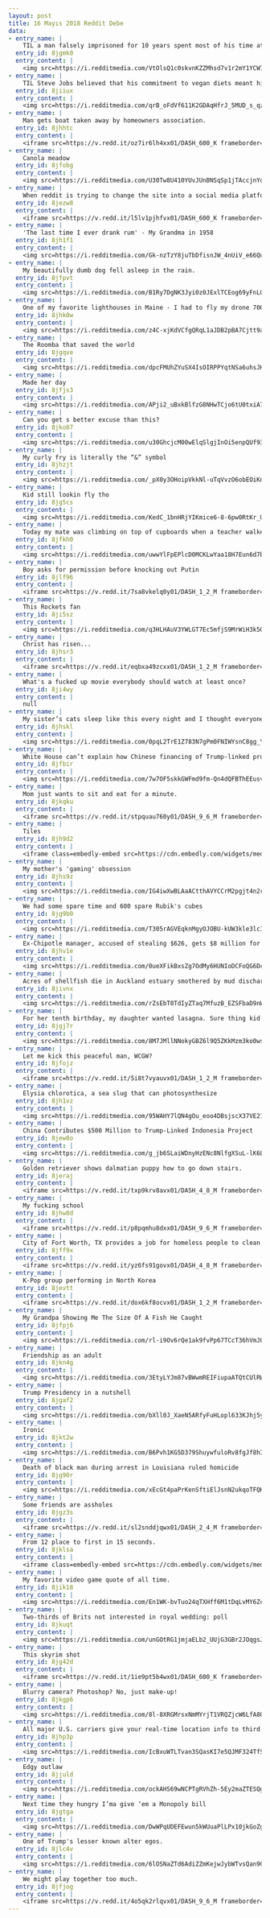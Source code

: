 ```yaml
---
layout: post
title: 16 Mayıs 2018 Reddit Debe
data:
- entry_name: |
    TIL a man falsely imprisoned for 10 years spent most of his time at the library to study law and prove his innocence, and then became a lawyer to help free other people who have been falsely convicted.
  entry_id: 8jgmk0
  entry_content: |
    <img src=https://i.redditmedia.com/VtOlsQ1c0skvnKZZMhsd7v1r2mY1YCW7TA3oDR1BhfA.jpg?s=5fefd2e60da4efe60bff73694c501f8a frameborder=0>
- entry_name: |
    TIL Steve Jobs believed that his commitment to vegan diets meant his body was flushed of mucus and he was free from body odor, so he didn't need to wear deodorant or shower regularly. His former coworkers quote that he was 'very, very wrong'
  entry_id: 8jiiux
  entry_content: |
    <img src=https://i.redditmedia.com/qrB_oFdVf611K2GDAqHfrJ_5MUD_s_qzDYyHIftx3yI.jpg?s=f955970b58202237134c5b8b0a9a67dd frameborder=0>
- entry_name: |
    Man gets boat taken away by homeowners association.
  entry_id: 8jhhtc
  entry_content: |
    <iframe src=https://v.redd.it/oz7ir6lh4xx01/DASH_600_K frameborder=0></iframe>
- entry_name: |
    Canola meadow
  entry_id: 8jfobg
  entry_content: |
    <img src=https://i.redditmedia.com/U30Tw8U410YUvJUnBNSqSp1jTAccjnYqHa0peyR7UDI.jpg?s=787af21637fbeb0dd347a6433e6b314f frameborder=0>
- entry_name: |
    When reddit is trying to change the site into a social media platform
  entry_id: 8jezw8
  entry_content: |
    <iframe src=https://v.redd.it/l5lv1pjhfvx01/DASH_600_K frameborder=0></iframe>
- entry_name: |
    'The last time I ever drank rum' - My Grandma in 1958
  entry_id: 8jh1f1
  entry_content: |
    <img src=https://i.redditmedia.com/Gk-nzTzY8juTbDfisnJW_4nUiV_e66Quy4J5J4XqY1I.jpg?s=0fdf7bf853d46efd82f90f8cea7cf656 frameborder=0>
- entry_name: |
    My beautifully dumb dog fell asleep in the rain.
  entry_id: 8jfpvt
  entry_content: |
    <img src=https://i.redditmedia.com/B1Ry7DgNK3Jyi0z0JExlTCEog69yFnLQj0k6oLjbOOo.jpg?s=1a43a15fb385eacb9f34c8567cbc66de frameborder=0>
- entry_name: |
    One of my favorite lighthouses in Maine - I had to fly my drone 7000ft out into the ocean in order to capture this photo, almost didn't have enough battery to get it back to land.
  entry_id: 8jhk0w
  entry_content: |
    <img src=https://i.redditmedia.com/z4C-xjKdVCfgQRqL1aJDB2pBA7Cjtt9aoHmd5Xqyw68.jpg?s=53233c779256321dd5c30a9b747dea49 frameborder=0>
- entry_name: |
    The Roomba that saved the world
  entry_id: 8jgqve
  entry_content: |
    <img src=https://i.redditmedia.com/dpcFMUhZYuSX4IsOIRPPYqtNSa6uhsJKkv2_w_l2NHQ.jpg?s=533d377e887032a1a137db6d262643e3 frameborder=0>
- entry_name: |
    Made her day
  entry_id: 8jfjs3
  entry_content: |
    <img src=https://i.redditmedia.com/APji2_uBxkBlfzG8NHwTCjo6tU0txiA7gZjo59LgSac.jpg?s=e360ecacc3db0b8a66ae9ef80594e1a4 frameborder=0>
- entry_name: |
    Can you get s better excuse than this?
  entry_id: 8jko87
  entry_content: |
    <img src=https://i.redditmedia.com/u30GhcjcM00wElqSlgjInOi5enpQUf93ABQGBRALHzw.jpg?s=b9e97c12a7084fb659387c78c668956d frameborder=0>
- entry_name: |
    My curly fry is literally the “&” symbol
  entry_id: 8jhzjt
  entry_content: |
    <img src=https://i.redditmedia.com/_pX0y3OHoipVkkNl-uTqVvzO6obEOiKnmMHik9fTfx8.jpg?s=c1b92b74e1dd06ec3c6e4e6ffecc7eb2 frameborder=0>
- entry_name: |
    Kid still lookin fly tho
  entry_id: 8jg5cs
  entry_content: |
    <img src=https://i.redditmedia.com/KedC_1bnHRjYIKmice6-8-6pw0RtKr_UdaVCvtPMmlA.jpg?s=91f2480926bfc75a9e5e475efa91145a frameborder=0>
- entry_name: |
    Today my mate was climbing on top of cupboards when a teacher walked in, he then decides to pick up a textbook and start reading it as if that will justify his actions xD
  entry_id: 8jfkh0
  entry_content: |
    <img src=https://i.redditmedia.com/uwwYlFpEPlcD0MCKLwYaa18H7Eun6d7b21kD0bI_-A4.jpg?s=ab72eaa224843395c8b034b3f97e0522 frameborder=0>
- entry_name: |
    Boy asks for permission before knocking out Putin
  entry_id: 8jlf96
  entry_content: |
    <iframe src=https://v.redd.it/7sa8vkelq0y01/DASH_1_2_M frameborder=0></iframe>
- entry_name: |
    This Rockets fan
  entry_id: 8ji5sz
  entry_content: |
    <img src=https://i.redditmedia.com/q3HLHAuV3YWLGT7Ec5mfjS9MrWiH3k5QVLHMtJlFY2E.jpg?s=249ceae262e97f626c3ffc4bc9d9bf77 frameborder=0>
- entry_name: |
    Christ has risen...
  entry_id: 8jhsr3
  entry_content: |
    <iframe src=https://v.redd.it/eqbxa49zcxx01/DASH_1_2_M frameborder=0></iframe>
- entry_name: |
    What's a fucked up movie everybody should watch at least once?
  entry_id: 8ji4wy
  entry_content: |
    null
- entry_name: |
    My sister’s cats sleep like this every night and I thought everyone should know
  entry_id: 8jhskl
  entry_content: |
    <img src=https://i.redditmedia.com/0pqL2TrE1Z783N7gPm0FNIWYsnC8gg_Yhd4Zz3nIHzE.jpg?s=03e9b1520a8123d500cf3ecad283c829 frameborder=0>
- entry_name: |
    White House can’t explain how Chinese financing of Trump-linked project doesn’t violate Constitution
  entry_id: 8jfbir
  entry_content: |
    <img src=https://i.redditmedia.com/7w7OF5skkGWFmd9fm-Qn4dQFBThEEusvCI26PS-RX9w.jpg?s=80ade3c4fd2d98ba754dacbdf2eb979f frameborder=0>
- entry_name: |
    Mom just wants to sit and eat for a minute.
  entry_id: 8jkqku
  entry_content: |
    <iframe src=https://v.redd.it/stpquau760y01/DASH_9_6_M frameborder=0></iframe>
- entry_name: |
    Tiles
  entry_id: 8jh9d2
  entry_content: |
    <iframe class=embedly-embed src=https://cdn.embedly.com/widgets/media.html?src=https%3A%2F%2Fgfycat.com%2Fifr%2FNarrowMintyAnura&url=https%3A%2F%2Fgfycat.com%2FNarrowMintyAnura&image=https%3A%2F%2Fthumbs.gfycat.com%2FNarrowMintyAnura-size_restricted.gif&key=522baf40bd3911e08d854040d3dc5c07&type=text%2Fhtml&schema=gfycat width=512 height=640 scrolling=no frameborder=0 allowfullscreen></iframe>
- entry_name: |
    My mother's 'gaming' obsession
  entry_id: 8jhs9z
  entry_content: |
    <img src=https://i.redditmedia.com/IG4iwXwBLAaACtthAVYCCrM2pgjt4n2rsw3MbO83wlI.jpg?s=a1d1f6150308d78f2ba06d171f0c6632 frameborder=0>
- entry_name: |
    We had some spare time and 600 spare Rubik's cubes
  entry_id: 8jg9b0
  entry_content: |
    <img src=https://i.redditmedia.com/T305rAGVEqknMgyOJOBU-kUW3kle3lcITREzze83ZG4.jpg?s=e7d30ffec38ebd8df83d3f97e70c02f4 frameborder=0>
- entry_name: |
    Ex-Chipotle manager, accused of stealing $626, gets $8 million for wrongful termination
  entry_id: 8jhv1e
  entry_content: |
    <img src=https://i.redditmedia.com/0ueXFikBxsZg7OdMy6HUNIoDCFoQG6Dc1ahz9JUA1uE.jpg?s=068c7b4f596874540cd869e0bd209612 frameborder=0>
- entry_name: |
    Acres of shellfish die in Auckland estuary smothered by mud discharged from building sites - The mullet no longer fly, the stingrays are few & soon shore birds will follow. It's the most brazen case of violation of the most highly protected area you can get under NZ law.
  entry_id: 8jivnx
  entry_content: |
    <img src=https://i.redditmedia.com/rZsEbT0TdIyZTaq7MfuzB_EZSFbaD9nW__dpHmoHzUo.jpg?s=7e994b3a9a5c54f5aa78740dd4d7b1fc frameborder=0>
- entry_name: |
    For her tenth birthday, my daughter wanted lasagna. Sure thing kid
  entry_id: 8jgj7r
  entry_content: |
    <img src=https://i.redditmedia.com/8M7JMllNNokyGBZ6l9Q5ZKkMzm3ko0wsTOxAgdUjmf4.jpg?s=0ba928aa8c19bc482c8bb3062d4fe4a0 frameborder=0>
- entry_name: |
    Let me kick this peaceful man, WCGW?
  entry_id: 8jfojz
  entry_content: |
    <iframe src=https://v.redd.it/5i8t7vyauvx01/DASH_1_2_M frameborder=0></iframe>
- entry_name: |
    Elysia chlorotica, a sea slug that can photosynthesize
  entry_id: 8jh1vz
  entry_content: |
    <img src=https://i.redditmedia.com/95WAHY7lQN4gOu_eoo4DBsjscX37VE21juKa3hmLoBg.jpg?s=11a0c5d545b0c5b86a5aaf0e12cd7fca frameborder=0>
- entry_name: |
    China Contributes $500 Million to Trump-Linked Indonesia Project
  entry_id: 8jew8o
  entry_content: |
    <img src=https://i.redditmedia.com/g_jb6SLaiWDnyHzENc8NlfgXSuL-lK6Lu9M32unAVus.jpg?s=0354800bd9d398b2b21adeacae798cf1 frameborder=0>
- entry_name: |
    Golden retriever shows dalmatian puppy how to go down stairs.
  entry_id: 8jeraj
  entry_content: |
    <iframe src=https://v.redd.it/txp9krv8avx01/DASH_4_8_M frameborder=0></iframe>
- entry_name: |
    My fucking school
  entry_id: 8jhw8d
  entry_content: |
    <iframe src=https://v.redd.it/p8pqmhu8dxx01/DASH_9_6_M frameborder=0></iframe>
- entry_name: |
    City of Fort Worth, TX provides a job for homeless people to clean litter off streets so they can display a work history to make them more employable for future jobs
  entry_id: 8jff9x
  entry_content: |
    <iframe src=https://v.redd.it/yz6fs91govx01/DASH_4_8_M frameborder=0></iframe>
- entry_name: |
    K-Pop group performing in North Korea
  entry_id: 8jevtt
  entry_content: |
    <iframe src=https://v.redd.it/dox6kf8ocvx01/DASH_1_2_M frameborder=0></iframe>
- entry_name: |
    My Grandpa Showing Me The Size Of A Fish He Caught
  entry_id: 8jfpj6
  entry_content: |
    <img src=https://i.redditmedia.com/rl-i9Ov6rQe1ak9fvPp67TCcT36hVmJ07B_EVG_K70A.jpg?s=279f904939b23ea81d41403f76b5fdd1 frameborder=0>
- entry_name: |
    Friendship as an adult
  entry_id: 8jkn4g
  entry_content: |
    <img src=https://i.redditmedia.com/3EtyLYJm87vBWwmREIFiupaATQtCUlRWK2r3VD3-gWU.png?s=0dea7be80dfc901d2b57e991a4ec9d47 frameborder=0>
- entry_name: |
    Trump Presidency in a nutshell
  entry_id: 8jgaf2
  entry_content: |
    <img src=https://i.redditmedia.com/bXll0J_XaeN5ARfyFuHLopl633KJhj5yw5HGj7uE2Zs.jpg?s=df1af86b9d8173e2c1fbb2a8be072c9b frameborder=0>
- entry_name: |
    Ironic
  entry_id: 8jkt2w
  entry_content: |
    <img src=https://i.redditmedia.com/B6Pvh1KG5D379ShuywfuloRv8fgJf8hIWCpFLKnYJA4.png?s=19c3e98ad889a36567d17be1bec9fa39 frameborder=0>
- entry_name: |
    Death of black man during arrest in Louisiana ruled homicide
  entry_id: 8jg90r
  entry_content: |
    <img src=https://i.redditmedia.com/xEcGt4paPrKenSftiElJsnN2ukqoTFQK_90OInVN6SI.jpg?s=5e6e59d7a53c13ff1d05d317ab2653d2 frameborder=0>
- entry_name: |
    Some friends are assholes
  entry_id: 8jgz3s
  entry_content: |
    <iframe src=https://v.redd.it/sl2snddjqwx01/DASH_2_4_M frameborder=0></iframe>
- entry_name: |
    From 12 place to first in 15 seconds.
  entry_id: 8jklsa
  entry_content: |
    <iframe class=embedly-embed src=https://cdn.embedly.com/widgets/media.html?src=https%3A%2F%2Fgfycat.com%2Fifr%2FColorlessMiserlyChinesecrocodilelizard&url=https%3A%2F%2Fgfycat.com%2FColorlessMiserlyChinesecrocodilelizard&image=https%3A%2F%2Fthumbs.gfycat.com%2FColorlessMiserlyChinesecrocodilelizard-size_restricted.gif&key=522baf40bd3911e08d854040d3dc5c07&type=text%2Fhtml&schema=gfycat width=480 height=270 scrolling=no frameborder=0 allowfullscreen></iframe>
- entry_name: |
    My favorite video game quote of all time.
  entry_id: 8jik18
  entry_content: |
    <img src=https://i.redditmedia.com/En1WK-bvTuo24qTXHff6M1tDqLvMY6Zck1aBDpHESWs.jpg?s=9815b6e4101227e17578cd77e04603d3 frameborder=0>
- entry_name: |
    Two-thirds of Brits not interested in royal wedding: poll
  entry_id: 8jkuqt
  entry_content: |
    <img src=https://i.redditmedia.com/unGOtRG1jmjaELb2_UUjG3GBr2JOqgsJYu9XgSkGqJ8.jpg?s=91c4158b47975fbb1c7534f5f7af7b3e frameborder=0>
- entry_name: |
    This skyrim shot
  entry_id: 8jg42d
  entry_content: |
    <iframe src=https://v.redd.it/1ie9pt5b4wx01/DASH_600_K frameborder=0></iframe>
- entry_name: |
    Blurry camera? Photoshop? No, just make-up!
  entry_id: 8jkgp6
  entry_content: |
    <img src=https://i.redditmedia.com/8l-8XRGMrsxNmMYrjT1VRQZjcW6LfA80XAoW_5JAoug.jpg?s=725523caabd95fd51f2b6548adadb1ed frameborder=0>
- entry_name: |
    All major U.S. carriers give your real-time location info to third parties
  entry_id: 8jhp3p
  entry_content: |
    <img src=https://i.redditmedia.com/IcBxuWTLTvan3SQasKI7e5QJMF324TfSUU3ryyKDdbY.jpg?s=d3a6817792843d7a6654b01e414aa64a frameborder=0>
- entry_name: |
    Edgy outlaw
  entry_id: 8jjuld
  entry_content: |
    <img src=https://i.redditmedia.com/ockAHS69wNCPTgRVhZh-5Ey2maZTESQgvZlK-W91eKI.jpg?s=80f9d2ada2a0778092717b651a7962fc frameborder=0>
- entry_name: |
    Next time they hungry I’ma give ‘em a Monopoly bill
  entry_id: 8jgtga
  entry_content: |
    <img src=https://i.redditmedia.com/DwWPqUDEFEwun5kWUuaPlLPx10jkGoZgTQE-1WhGNmU.jpg?s=177349e0ee5cddc26be9327c1f3e69be frameborder=0>
- entry_name: |
    One of Trump's lesser known alter egos.
  entry_id: 8jlc4v
  entry_content: |
    <img src=https://i.redditmedia.com/6lOSNaZTd6AdiZZmKejwJybWTvsQan9Coax0QokhpB8.jpg?s=6b18720bf12f0f871f8592527b89c779 frameborder=0>
- entry_name: |
    We might play together too much.
  entry_id: 8jfjog
  entry_content: |
    <iframe src=https://v.redd.it/4o5qk2rlqvx01/DASH_9_6_M frameborder=0></iframe>
---
```

